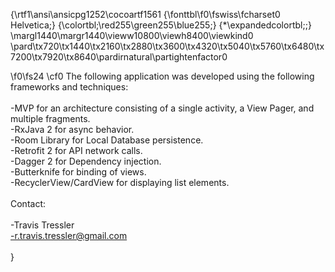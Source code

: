 {\rtf1\ansi\ansicpg1252\cocoartf1561
{\fonttbl\f0\fswiss\fcharset0 Helvetica;}
{\colortbl;\red255\green255\blue255;}
{\*\expandedcolortbl;;}
\margl1440\margr1440\vieww10800\viewh8400\viewkind0
\pard\tx720\tx1440\tx2160\tx2880\tx3600\tx4320\tx5040\tx5760\tx6480\tx7200\tx7920\tx8640\pardirnatural\partightenfactor0

\f0\fs24 \cf0 The following application was developed using the following frameworks and techniques:\
\
-MVP for an architecture consisting of a single activity, a View Pager, and multiple fragments.\
-RxJava 2 for async behavior.\
-Room Library for Local Database persistence.\
-Retrofit 2 for API network calls.\
-Dagger 2 for Dependency injection.\
-Butterknife for binding of views.\
-RecyclerView/CardView for displaying list elements.\
\
Contact:\
\
-Travis Tressler\
-r.travis.tressler@gmail.com\
\
}